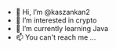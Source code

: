 - 👋 Hi, I’m @kaszankan2
- 👀 I’m interested in crypto
- 🌱 I’m currently learning Java
- 📫 You can't reach me ...
